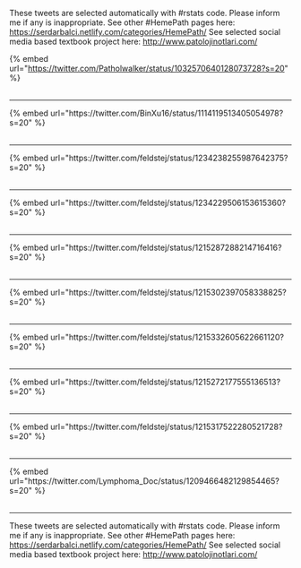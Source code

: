 

These tweets are selected automatically with #rstats code. Please inform me if any is inappropriate.
See other #HemePath pages here: https://serdarbalci.netlify.com/categories/HemePath/ 
See selected social media based textbook project here: http://www.patolojinotlari.com/

{% embed url="https://twitter.com/Patholwalker/status/1032570640128073728?s=20" %}<br>
<br>
<hr>
{% embed url="https://twitter.com/BinXu16/status/1114119513405054978?s=20" %}<br>
<br>
<hr>
{% embed url="https://twitter.com/feldstej/status/1234238255987642375?s=20" %}<br>
<br>
<hr>
{% embed url="https://twitter.com/feldstej/status/1234229506153615360?s=20" %}<br>
<br>
<hr>
{% embed url="https://twitter.com/feldstej/status/1215287288214716416?s=20" %}<br>
<br>
<hr>
{% embed url="https://twitter.com/feldstej/status/1215302397058338825?s=20" %}<br>
<br>
<hr>
{% embed url="https://twitter.com/feldstej/status/1215332605622661120?s=20" %}<br>
<br>
<hr>
{% embed url="https://twitter.com/feldstej/status/1215272177555136513?s=20" %}<br>
<br>
<hr>
{% embed url="https://twitter.com/feldstej/status/1215317522280521728?s=20" %}<br>
<br>
<hr>
{% embed url="https://twitter.com/Lymphoma_Doc/status/1209466482129854465?s=20" %}<br>
<br>
<hr>


These tweets are selected automatically with #rstats code. Please inform me if any is inappropriate.
See other #HemePath pages here: https://serdarbalci.netlify.com/categories/HemePath/ 
See selected social media based textbook project here: http://www.patolojinotlari.com/
